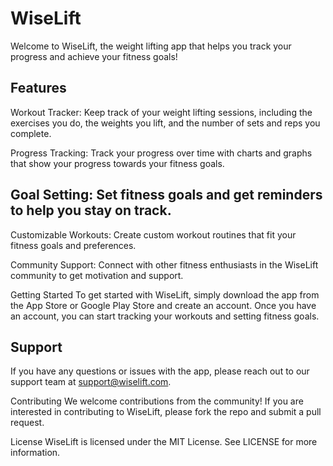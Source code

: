 # WiseLift
Welcome to WiseLift, the weight lifting app that helps you track your progress and achieve your fitness goals!

## Features
Workout Tracker: Keep track of your weight lifting sessions, including the exercises you do, the weights you lift, and the number of sets and reps you complete.

Progress Tracking: Track your progress over time with charts and graphs that show your progress towards your fitness goals.

## Goal Setting: Set fitness goals and get reminders to help you stay on track.

Customizable Workouts: Create custom workout routines that fit your fitness goals and preferences.

Community Support: Connect with other fitness enthusiasts in the WiseLift community to get motivation and support.

Getting Started
To get started with WiseLift, simply download the app from the App Store or Google Play Store and create an account. Once you have an account, you can start tracking your workouts and setting fitness goals.

## Support
If you have any questions or issues with the app, please reach out to our support team at support@wiselift.com.

Contributing
We welcome contributions from the community! If you are interested in contributing to WiseLift, please fork the repo and submit a pull request.

License
WiseLift is licensed under the MIT License. See LICENSE for more information.
